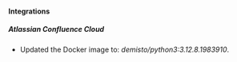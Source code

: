 
#### Integrations

##### Atlassian Confluence Cloud

- Updated the Docker image to: *demisto/python3:3.12.8.1983910*.

